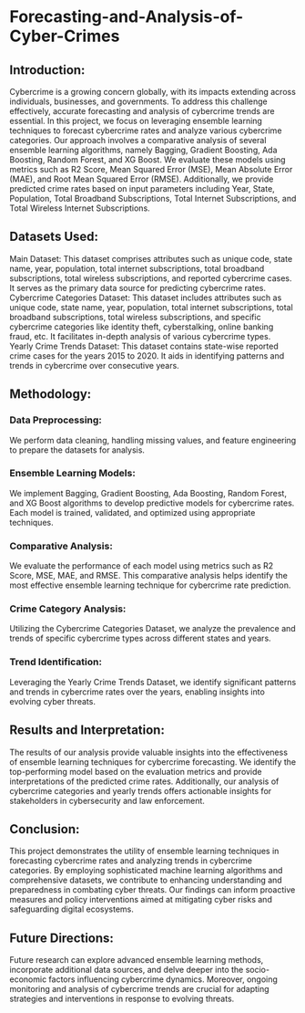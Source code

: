 # Forecasting-and-Analysis-of-Cyber-Crimes

## Introduction: ##
Cybercrime is a growing concern globally, with its impacts extending across individuals, businesses, and governments. To address this challenge effectively, accurate forecasting and analysis of cybercrime trends are essential. In this project, we focus on leveraging ensemble learning techniques to forecast cybercrime rates and analyze various cybercrime categories. Our approach involves a comparative analysis of several ensemble learning algorithms, namely Bagging, Gradient Boosting, Ada Boosting, Random Forest, and XG Boost. We evaluate these models using metrics such as R2 Score, Mean Squared Error (MSE), Mean Absolute Error (MAE), and Root Mean Squared Error (RMSE). Additionally, we provide predicted crime rates based on input parameters including Year, State, Population, Total Broadband Subscriptions, Total Internet Subscriptions, and Total Wireless Internet Subscriptions.

## Datasets Used: ##

Main Dataset: This dataset comprises attributes such as unique code, state name, year, population, total internet subscriptions, total broadband subscriptions, total wireless subscriptions, and reported cybercrime cases. It serves as the primary data source for predicting cybercrime rates.
Cybercrime Categories Dataset: This dataset includes attributes such as unique code, state name, year, population, total internet subscriptions, total broadband subscriptions, total wireless subscriptions, and specific cybercrime categories like identity theft, cyberstalking, online banking fraud, etc. It facilitates in-depth analysis of various cybercrime types.
Yearly Crime Trends Dataset: This dataset contains state-wise reported crime cases for the years 2015 to 2020. It aids in identifying patterns and trends in cybercrime over consecutive years.

## Methodology: ##

### Data Preprocessing:
We perform data cleaning, handling missing values, and feature engineering to prepare the datasets for analysis.
### Ensemble Learning Models:
We implement Bagging, Gradient Boosting, Ada Boosting, Random Forest, and XG Boost algorithms to develop predictive models for cybercrime rates. Each model is trained, validated, and optimized using appropriate techniques.
### Comparative Analysis:
We evaluate the performance of each model using metrics such as R2 Score, MSE, MAE, and RMSE. This comparative analysis helps identify the most effective ensemble learning technique for cybercrime rate prediction.
### Crime Category Analysis:
Utilizing the Cybercrime Categories Dataset, we analyze the prevalence and trends of specific cybercrime types across different states and years.
### Trend Identification:
Leveraging the Yearly Crime Trends Dataset, we identify significant patterns and trends in cybercrime rates over the years, enabling insights into evolving cyber threats.

## Results and Interpretation: ##
The results of our analysis provide valuable insights into the effectiveness of ensemble learning techniques for cybercrime forecasting. We identify the top-performing model based on the evaluation metrics and provide interpretations of the predicted crime rates. Additionally, our analysis of cybercrime categories and yearly trends offers actionable insights for stakeholders in cybersecurity and law enforcement.

## Conclusion: ##
This project demonstrates the utility of ensemble learning techniques in forecasting cybercrime rates and analyzing trends in cybercrime categories. By employing sophisticated machine learning algorithms and comprehensive datasets, we contribute to enhancing understanding and preparedness in combating cyber threats. Our findings can inform proactive measures and policy interventions aimed at mitigating cyber risks and safeguarding digital ecosystems.

## Future Directions: ##
Future research can explore advanced ensemble learning methods, incorporate additional data sources, and delve deeper into the socio-economic factors influencing cybercrime dynamics. Moreover, ongoing monitoring and analysis of cybercrime trends are crucial for adapting strategies and interventions in response to evolving threats.
